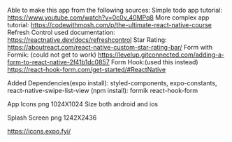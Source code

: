 Able to make this app from the following sources:
Simple todo app tutorial: https://www.youtube.com/watch?v=0c0v_40MPq8
More complex app tutorial: https://codewithmosh.com/p/the-ultimate-react-native-course
Refresh Control used documentation:
https://reactnative.dev/docs/refreshcontrol
Star Rating:
https://aboutreact.com/react-native-custom-star-rating-bar/
Form with Formik: (could not get to work)
https://levelup.gitconnected.com/adding-a-form-to-react-native-2f41b1dc0857
Form Hook:(used this instead)
https://react-hook-form.com/get-started/#ReactNative

Added Dependencies(expo install):
styled-components,
expo-constants,
react-native-swipe-list-view
(npm install):
formik
react-hook-form

 App Icons png
 1024X1024 Size both android and ios

 Splash Screen png
 1242X2436

https://icons.expo.fyi/